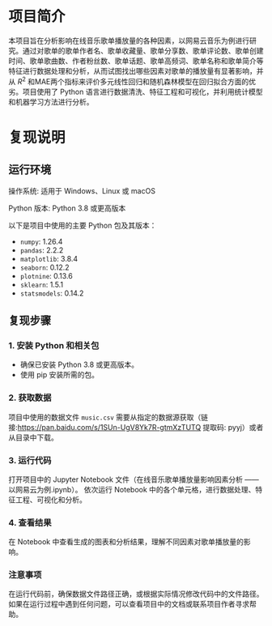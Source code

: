 # 项目简介
本项目旨在分析影响在线音乐歌单播放量的各种因素，以网易云音乐为例进行研究。通过对歌单的歌单作者名、歌单收藏量、歌单分享数、歌单评论数、歌单创建时间、歌单歌曲数、作者粉丝数、歌单话题、歌单高频词、歌单名称和歌单简介等特征进行数据处理和分析，从而试图找出哪些因素对歌单的播放量有显著影响，并从 $R^2$ 和MAE两个指标来评价多元线性回归和随机森林模型在回归拟合方面的优劣。项目使用了 Python 语言进行数据清洗、特征工程和可视化，并利用统计模型和机器学习方法进行分析。

# 复现说明
## 运行环境
操作系统: 适用于 Windows、Linux 或 macOS

Python 版本: Python 3.8 或更高版本

以下是项目中使用的主要 Python 包及其版本：
- `numpy`: 1.26.4
- `pandas`: 2.2.2
- `matplotlib`: 3.8.4
- `seaborn`: 0.12.2
- `plotnine`: 0.13.6
- `sklearn`: 1.5.1
- `statsmodels`: 0.14.2
## 复现步骤
### 1. 安装 Python 和相关包
   - 确保已安装 Python 3.8 或更高版本。
   - 使用 pip 安装所需的包。
### 2. 获取数据
项目中使用的数据文件 `music.csv` 需要从指定的数据源获取（链接:https://pan.baidu.com/s/1SUn-UgV8Yk7R-gtmXzTUTQ 提取码: pyyj）或者从目录中下载。
### 3. 运行代码
打开项目中的 Jupyter Notebook 文件（在线音乐歌单播放量影响因素分析 ——以网易云为例.ipynb）。
依次运行 Notebook 中的各个单元格，进行数据处理、特征工程、可视化和分析。
### 4. 查看结果
在 Notebook 中查看生成的图表和分析结果，理解不同因素对歌单播放量的影响。
### 注意事项
在运行代码前，确保数据文件路径正确，或根据实际情况修改代码中的文件路径。如果在运行过程中遇到任何问题，可以查看项目中的文档或联系项目作者寻求帮助。
